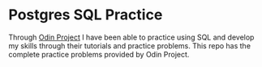 # Postgres SQL Practice

Through [Odin Project](https://www.theodinproject.com/) I have been able to practice using SQL and develop my skills through their tutorials and practice problems. This repo has the complete practice problems provided by Odin Project.
